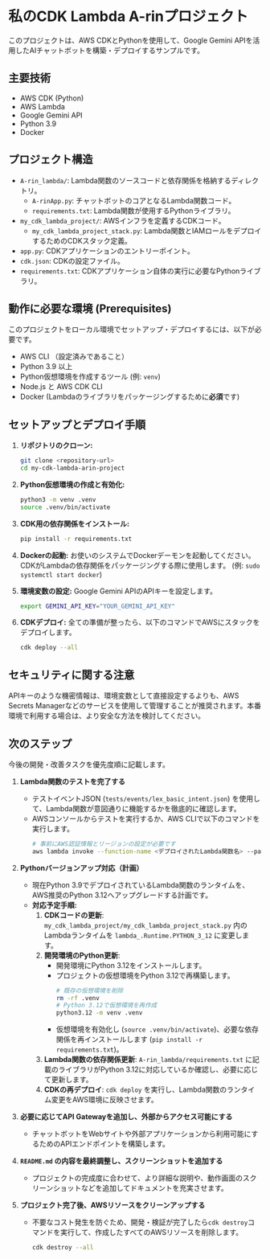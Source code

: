 # 私のCDK Lambda A-rinプロジェクト

このプロジェクトは、AWS CDKとPythonを使用して、Google Gemini APIを活用したAIチャットボットを構築・デプロイするサンプルです。

## 主要技術

*   AWS CDK (Python)
*   AWS Lambda
*   Google Gemini API
*   Python 3.9
*   Docker

## プロジェクト構造

*   `A-rin_lambda/`: Lambda関数のソースコードと依存関係を格納するディレクトリ。
    *   `A-rinApp.py`: チャットボットのコアとなるLambda関数コード。
    *   `requirements.txt`: Lambda関数が使用するPythonライブラリ。
*   `my_cdk_lambda_project/`: AWSインフラを定義するCDKコード。
    *   `my_cdk_lambda_project_stack.py`: Lambda関数とIAMロールをデプロイするためのCDKスタック定義。
*   `app.py`: CDKアプリケーションのエントリーポイント。
*   `cdk.json`: CDKの設定ファイル。
*   `requirements.txt`: CDKアプリケーション自体の実行に必要なPythonライブラリ。

## 動作に必要な環境 (Prerequisites)

このプロジェクトをローカル環境でセットアップ・デプロイするには、以下が必要です。

*   AWS CLI （設定済みであること）
*   Python 3.9 以上
*   Python仮想環境を作成するツール (例: `venv`)
*   Node.js と AWS CDK CLI
*   Docker (Lambdaのライブラリをパッケージングするために**必須**です)

## セットアップとデプロイ手順

1.  **リポジトリのクローン:**
    ```bash
    git clone <repository-url>
    cd my-cdk-lambda-arin-project
    ```

2.  **Python仮想環境の作成と有効化:**
    ```bash
    python3 -m venv .venv
    source .venv/bin/activate
    ```

3.  **CDK用の依存関係をインストール:**
    ```bash
    pip install -r requirements.txt
    ```

4.  **Dockerの起動:**
    お使いのシステムでDockerデーモンを起動してください。CDKがLambdaの依存関係をパッケージングする際に使用します。
    (例: `sudo systemctl start docker`)

5.  **環境変数の設定:**
    Google Gemini APIのAPIキーを設定します。
    ```bash
    export GEMINI_API_KEY="YOUR_GEMINI_API_KEY"
    ```

6.  **CDKデプロイ:**
    全ての準備が整ったら、以下のコマンドでAWSにスタックをデプロイします。
    ```bash
    cdk deploy --all
    ```

## セキュリティに関する注意

APIキーのような機密情報は、環境変数として直接設定するよりも、AWS Secrets Managerなどのサービスを使用して管理することが推奨されます。本番環境で利用する場合は、より安全な方法を検討してください。

## 次のステップ

今後の開発・改善タスクを優先度順に記載します。

1.  **Lambda関数のテストを完了する**
    *   テストイベントJSON (`tests/events/lex_basic_intent.json`) を使用して、Lambda関数が意図通りに機能するかを徹底的に確認します。
    *   AWSコンソールからテストを実行するか、AWS CLIで以下のコマンドを実行します。
        ```bash
        # 事前にAWS認証情報とリージョンの設定が必要です
        aws lambda invoke --function-name <デプロイされたLambda関数名> --payload fileb://tests/events/lex_basic_intent.json response.json
        ```

2.  **Pythonバージョンアップ対応（計画）**
    *   現在Python 3.9でデプロイされているLambda関数のランタイムを、AWS推奨のPython 3.12へアップグレードする計画です。
    *   **対応予定手順:**
        1.  **CDKコードの更新**: `my_cdk_lambda_project/my_cdk_lambda_project_stack.py` 内のLambdaランタイムを `lambda_.Runtime.PYTHON_3_12` に変更します。
        2.  **開発環境のPython更新**:
            *   開発環境にPython 3.12をインストールします。
            *   プロジェクトの仮想環境をPython 3.12で再構築します。
                ```bash
                # 既存の仮想環境を削除
                rm -rf .venv
                # Python 3.12で仮想環境を再作成
                python3.12 -m venv .venv
                ```
            *   仮想環境を有効化し (`source .venv/bin/activate`)、必要な依存関係を再インストールします (`pip install -r requirements.txt`)。
        3.  **Lambda関数の依存関係更新**: `A-rin_lambda/requirements.txt` に記載のライブラリがPython 3.12に対応しているか確認し、必要に応じて更新します。
        4.  **CDKの再デプロイ**: `cdk deploy` を実行し、Lambda関数のランタイム変更をAWS環境に反映させます。

3.  **必要に応じてAPI Gatewayを追加し、外部からアクセス可能にする**
    *   チャットボットをWebサイトや外部アプリケーションから利用可能にするためのAPIエンドポイントを構築します。

4.  **`README.md` の内容を最終調整し、スクリーンショットを追加する**
    *   プロジェクトの完成度に合わせて、より詳細な説明や、動作画面のスクリーンショットなどを追加してドキュメントを充実させます。

5.  **プロジェクト完了後、AWSリソースをクリーンアップする**
    *   不要なコスト発生を防ぐため、開発・検証が完了したら`cdk destroy`コマンドを実行して、作成したすべてのAWSリソースを削除します。
        ```bash
        cdk destroy --all
        ```

